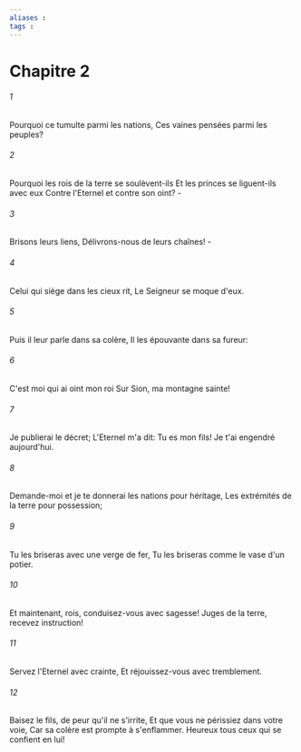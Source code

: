 ```yaml
---
aliases : 
tags : 
---
```


# Chapitre 2

###### 1
Pourquoi ce tumulte parmi les nations, Ces vaines pensées parmi les peuples?
###### 2
Pourquoi les rois de la terre se soulèvent-ils Et les princes se liguent-ils avec eux Contre l'Eternel et contre son oint? -
###### 3
Brisons leurs liens, Délivrons-nous de leurs chaînes! -
###### 4
Celui qui siège dans les cieux rit, Le Seigneur se moque d'eux.
###### 5
Puis il leur parle dans sa colère, Il les épouvante dans sa fureur:
###### 6
C'est moi qui ai oint mon roi Sur Sion, ma montagne sainte!
###### 7
Je publierai le décret; L'Eternel m'a dit: Tu es mon fils! Je t'ai engendré aujourd'hui.
###### 8
Demande-moi et je te donnerai les nations pour héritage, Les extrémités de la terre pour possession;
###### 9
Tu les briseras avec une verge de fer, Tu les briseras comme le vase d'un potier.
###### 10
Et maintenant, rois, conduisez-vous avec sagesse! Juges de la terre, recevez instruction!
###### 11
Servez l'Eternel avec crainte, Et réjouissez-vous avec tremblement.
###### 12
Baisez le fils, de peur qu'il ne s'irrite, Et que vous ne périssiez dans votre voie, Car sa colère est prompte à s'enflammer. Heureux tous ceux qui se confient en lui!

